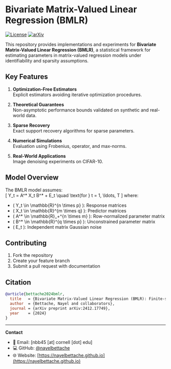 # Bivariate Matrix-Valued Linear Regression (BMLR)

[![License](https://img.shields.io/badge/License-MIT-blue.svg)](LICENSE)
[![arXiv](https://img.shields.io/badge/arXiv-2412.17749-b31b1b.svg)](https://arxiv.org/abs/2412.17749)

This repository provides implementations and experiments for **Bivariate Matrix-Valued Linear Regression (BMLR)**, a statistical framework for estimating parameters in matrix-valued regression models under identifiability and sparsity assumptions.

## Key Features

1. **Optimization-Free Estimators**  
   Explicit estimators avoiding iterative optimization procedures.

2. **Theoretical Guarantees**  
   Non-asymptotic performance bounds validated on synthetic and real-world data.

3. **Sparse Recovery**  
   Exact support recovery algorithms for sparse parameters.

4. **Numerical Simulations**  
   Evaluation using Frobenius, operator, and max-norms.

5. **Real-World Applications**  
   Image denoising experiments on CIFAR-10.

## Model Overview

The BMLR model assumes:  
\[
Y_t = A^* X_t B^* + E_t \quad \text{for } t = 1, \ldots, T
\]
where:
- \( Y_t \in \mathbb{R}^{n \times p} \): Response matrices
- \( X_t \in \mathbb{R}^{m \times q} \): Predictor matrices
- \( A^* \in \mathbb{R}_+^{n \times m} \): Row-normalized parameter matrix
- \( B^* \in \mathbb{R}^{q \times p} \): Unconstrained parameter matrix
- \( E_t \): Independent matrix Gaussian noise

## Contributing

1. Fork the repository
2. Create your feature branch
3. Submit a pull request with documentation

## Citation

```bibtex
@article{bettache2024bmlr,
  title   = {Bivariate Matrix-Valued Linear Regression (BMLR): Finite-sample performance under Identifiability and Sparsity Assumptions},
  author  = {Bettache, Nayel and collaborators},
  journal = {arXiv preprint arXiv:2412.17749},
  year    = {2024}
}
```

---
**Contact**  
- 📧 Email: [nbb45 [at] cornell [dot] edu]  
- 💻 GitHub: [@nayelbettache](https://github.com/nayelbettache)  
- 🌐 Website: [https://nayelbettache.github.io](https://nayelbettache.github.io)  

